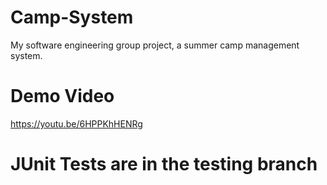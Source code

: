 # Camp-System
My software engineering group project, a summer camp management system.

# Demo Video 
https://youtu.be/6HPPKhHENRg

# JUnit Tests are in the testing branch
